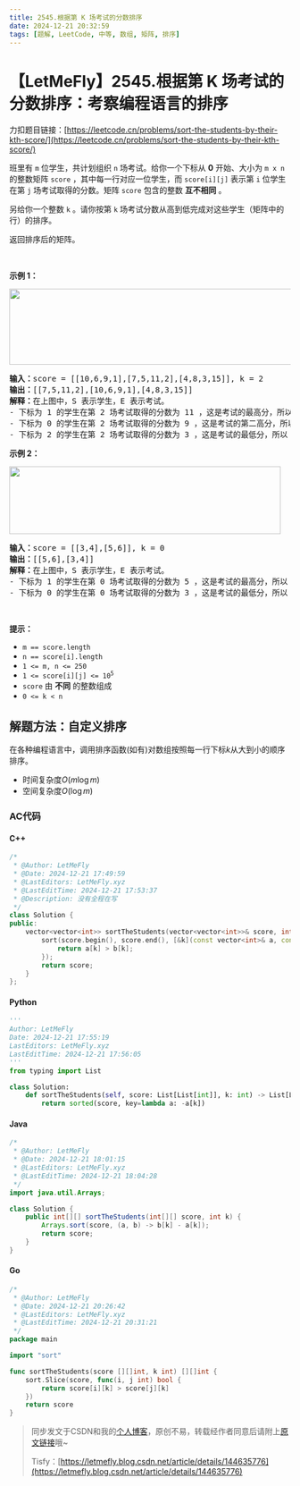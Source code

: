 ```yaml
---
title: 2545.根据第 K 场考试的分数排序
date: 2024-12-21 20:32:59
tags: [题解, LeetCode, 中等, 数组, 矩阵, 排序]
---
```


# 【LetMeFly】2545.根据第 K 场考试的分数排序：考察编程语言的排序

力扣题目链接：[https://leetcode.cn/problems/sort-the-students-by-their-kth-score/](https://leetcode.cn/problems/sort-the-students-by-their-kth-score/)

<p>班里有 <code>m</code> 位学生，共计划组织 <code>n</code> 场考试。给你一个下标从 <strong>0</strong> 开始、大小为 <code>m x n</code> 的整数矩阵 <code>score</code> ，其中每一行对应一位学生，而 <code>score[i][j]</code> 表示第 <code>i</code> 位学生在第 <code>j</code> 场考试取得的分数。矩阵 <code>score</code> 包含的整数&nbsp;<strong>互不相同</strong>&nbsp;。</p>

<p>另给你一个整数 <code>k</code> 。请你按第 <code>k</code> 场考试分数从高到低完成对这些学生（矩阵中的行）的排序。</p>

<p>返回排序后的矩阵。</p>

<p>&nbsp;</p>

<p><strong>示例 1：</strong></p>

<p><img alt="" src="https://assets.leetcode.com/uploads/2022/11/30/example1.png" style="width: 600px; height: 136px;" /></p>

<pre>
<strong>输入：</strong>score = [[10,6,9,1],[7,5,11,2],[4,8,3,15]], k = 2
<strong>输出：</strong>[[7,5,11,2],[10,6,9,1],[4,8,3,15]]
<strong>解释：</strong>在上图中，S 表示学生，E 表示考试。
- 下标为 1 的学生在第 2 场考试取得的分数为 11 ，这是考试的最高分，所以 TA 需要排在第一。
- 下标为 0 的学生在第 2 场考试取得的分数为 9 ，这是考试的第二高分，所以 TA 需要排在第二。
- 下标为 2 的学生在第 2 场考试取得的分数为 3 ，这是考试的最低分，所以 TA 需要排在第三。
</pre>

<p><strong>示例 2：</strong></p>

<p><img alt="" src="https://assets.leetcode.com/uploads/2022/11/30/example2.png" style="width: 486px; height: 121px;" /></p>

<pre>
<strong>输入：</strong>score = [[3,4],[5,6]], k = 0
<strong>输出：</strong>[[5,6],[3,4]]
<strong>解释：</strong>在上图中，S 表示学生，E 表示考试。
- 下标为 1 的学生在第 0 场考试取得的分数为 5 ，这是考试的最高分，所以 TA 需要排在第一。
- 下标为 0 的学生在第 0 场考试取得的分数为 3 ，这是考试的最低分，所以 TA 需要排在第二。
</pre>

<p>&nbsp;</p>

<p><strong>提示：</strong></p>

<ul>
	<li><code>m == score.length</code></li>
	<li><code>n == score[i].length</code></li>
	<li><code>1 &lt;= m, n &lt;= 250</code></li>
	<li><code>1 &lt;= score[i][j] &lt;= 10<sup>5</sup></code></li>
	<li><code>score</code> 由 <strong>不同</strong> 的整数组成</li>
	<li><code>0 &lt;= k &lt; n</code></li>
</ul>


    
## 解题方法：自定义排序

在各种编程语言中，调用排序函数(如有)对数组按照每一行下标$k$从大到小的顺序排序。

+ 时间复杂度$O(m\log m)$
+ 空间复杂度$O(\log m)$

### AC代码

#### C++

```cpp
/*
 * @Author: LetMeFly
 * @Date: 2024-12-21 17:49:59
 * @LastEditors: LetMeFly.xyz
 * @LastEditTime: 2024-12-21 17:53:37
 * @Description: 没有全程在写
 */
class Solution {
public:
    vector<vector<int>> sortTheStudents(vector<vector<int>>& score, int k) {
        sort(score.begin(), score.end(), [&k](const vector<int>& a, const vector<int>& b) {
            return a[k] > b[k];
        });
        return score;
    }
};
```

#### Python

```python
'''
Author: LetMeFly
Date: 2024-12-21 17:55:19
LastEditors: LetMeFly.xyz
LastEditTime: 2024-12-21 17:56:05
'''
from typing import List

class Solution:
    def sortTheStudents(self, score: List[List[int]], k: int) -> List[List[int]]:
        return sorted(score, key=lambda a: -a[k])
```

#### Java

```java
/*
 * @Author: LetMeFly
 * @Date: 2024-12-21 18:01:15
 * @LastEditors: LetMeFly.xyz
 * @LastEditTime: 2024-12-21 18:04:28
 */
import java.util.Arrays;

class Solution {
    public int[][] sortTheStudents(int[][] score, int k) {
        Arrays.sort(score, (a, b) -> b[k] - a[k]);
        return score;
    }
}
```

#### Go

```go
/*
 * @Author: LetMeFly
 * @Date: 2024-12-21 20:26:42
 * @LastEditors: LetMeFly.xyz
 * @LastEditTime: 2024-12-21 20:31:21
 */
package main

import "sort"

func sortTheStudents(score [][]int, k int) [][]int {
    sort.Slice(score, func(i, j int) bool {
        return score[i][k] > score[j][k]
    })
    return score
}
```

> 同步发文于CSDN和我的[个人博客](https://blog.letmefly.xyz/)，原创不易，转载经作者同意后请附上[原文链接](https://blog.letmefly.xyz/2024/12/21/LeetCode%202545.%E6%A0%B9%E6%8D%AE%E7%AC%ACK%E5%9C%BA%E8%80%83%E8%AF%95%E7%9A%84%E5%88%86%E6%95%B0%E6%8E%92%E5%BA%8F/)哦~
>
> Tisfy：[https://letmefly.blog.csdn.net/article/details/144635776](https://letmefly.blog.csdn.net/article/details/144635776)
